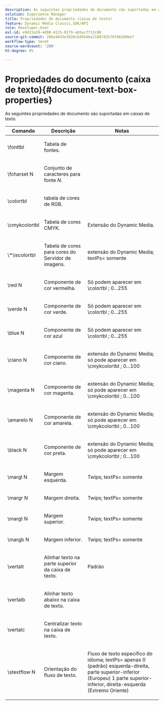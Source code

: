 ```yaml
---
description: As seguintes propriedades de documento são suportadas em caixas de texto.
solution: Experience Manager
title: Propriedades do documento (caixa de texto)
feature: Dynamic Media Classic,SDK/API
role: Developer,User
exl-id: e9d21a39-4d98-4115-8179-ab5acf713c80
source-git-commit: 206e4643e3926cb85b4be2189743578f88180be7
workflow-type: tm+mt
source-wordcount: '209'
ht-degree: 0%

---
```


# Propriedades do documento (caixa de texto){#document-text-box-properties}

As seguintes propriedades de documento são suportadas em caixas de texto.

<table id="table_8E1DF8E6BD894D7A9ACFC839918E2315"> 
 <thead> 
  <tr> 
   <th class="entry"> <b>Comando</b> </th> 
   <th class="entry"> <b>Descrição</b> </th> 
   <th class="entry"> <b>Notas</b> </th> 
  </tr> 
 </thead>
 <tbody> 
  <tr> 
   <td> <span class="codeph"> \fonttbl </span> </td> 
   <td> <p>Tabela de fontes. </p> </td> 
   <td> <p> </p> </td> 
  </tr> 
  <tr> 
   <td> <span class="codeph"> \fcharset <span class="varname"> N </span> </span> </td> 
   <td> <p>Conjunto de caracteres para fonte <i>N</i>. </p> </td> 
   <td> <p> </p> </td> 
  </tr> 
  <tr> 
   <td> <span class="codeph"> \colortbl </span> </td> 
   <td> <p>tabela de cores de RGB. </p> </td> 
   <td> <p> </p> </td> 
  </tr> 
  <tr> 
   <td> <span class="codeph"> \cmykcolortbl </span> </td> 
   <td> <p>Tabela de cores CMYK. </p> </td> 
   <td> <p>Extensão do Dynamic Media. </p> </td> 
  </tr> 
  <tr> 
   <td> <span class="codeph"> \*\iscolortbl </span> </td> 
   <td> <p>Tabela de cores para cores do Servidor de imagens. </p> </td> 
   <td> <p>extensão do Dynamic Media; <span class="codeph"> textPs= </span> somente </p> </td> 
  </tr> 
  <tr> 
   <td> <span class="codeph"> \red <span class="varname"> N </span> </span> </td> 
   <td> <p>Componente de cor vermelha. </p> </td> 
   <td> <p>Só podem aparecer em <span class="codeph"> \colortbl </span>; 0...255 </p> </td> 
  </tr> 
  <tr> 
   <td> <span class="codeph"> \verde <span class="varname"> N </span> </span> </td> 
   <td> <p>Componente de cor verde. </p> </td> 
   <td> <p>Só podem aparecer em <span class="codeph"> \colortbl </span>; 0...255 </p> </td> 
  </tr> 
  <tr> 
   <td> <span class="codeph"> \blue <span class="varname"> N </span> </span> </td> 
   <td> <p>Componente de cor azul </p> </td> 
   <td> <p>Só podem aparecer em <span class="codeph"> \colortbl </span>; 0...255 </p> </td> 
  </tr> 
  <tr> 
   <td> <span class="codeph"> \ciano <span class="varname"> N </span> </span> </td> 
   <td> <p>Componente de cor ciano. </p> </td> 
   <td> <p>extensão do Dynamic Media; só pode aparecer em <span class="codeph"> \cmykcolortbl </span>; 0...100 </p> </td> 
  </tr> 
  <tr> 
   <td> <span class="codeph"> \magenta <span class="varname"> N </span> </span> </td> 
   <td> <p>Componente de cor magenta. </p> </td> 
   <td> <p>extensão do Dynamic Media; só pode aparecer em <span class="codeph"> \cmykcolortbl </span>; 0...100 </p> </td> 
  </tr> 
  <tr> 
   <td> <span class="codeph"> \amarelo <span class="varname"> N </span> </span> </td> 
   <td> <p>Componente de cor amarela. </p> </td> 
   <td> <p>extensão do Dynamic Media; só pode aparecer em <span class="codeph"> \cmykcolortbl </span>; 0...100 </p> </td> 
  </tr> 
  <tr> 
   <td> <span class="codeph"> \black <span class="varname"> N </span> </span> </td> 
   <td> <p>Componente de cor preta. </p> </td> 
   <td> <p>extensão do Dynamic Media; só pode aparecer em <span class="codeph"> \cmykcolortbl </span>; 0...100 </p> </td> 
  </tr> 
  <tr> 
   <td> <span class="codeph"> \margl <span class="varname"> N </span> </span> </td> 
   <td> <p>Margem esquerda. </p> </td> 
   <td> <p>Twips; <span class="codeph"> textPs= </span> somente </p> </td> 
  </tr> 
  <tr> 
   <td> <span class="codeph"> \margr <span class="varname"> N </span> </span> </td> 
   <td> <p>Margem direita. </p> </td> 
   <td> <p>Twips; <span class="codeph"> textPs= </span> somente </p> </td> 
  </tr> 
  <tr> 
   <td> <span class="codeph"> \margt <span class="varname"> N </span> </span> </td> 
   <td> <p>Margem superior. </p> </td> 
   <td> <p>Twips; <span class="codeph"> textPs= </span> somente </p> </td> 
  </tr> 
  <tr> 
   <td> <span class="codeph"> \margb <span class="varname"> N </span> </span> </td> 
   <td> <p>Margem inferior. </p> </td> 
   <td> <p>Twips; <span class="codeph"> textPs= </span> somente </p> </td> 
  </tr> 
  <tr> 
   <td> <span class="codeph"> \vertalt </span> </td> 
   <td> <p>Alinhar texto na parte superior da caixa de texto. </p> </td> 
   <td> <p>Padrão </p> </td> 
  </tr> 
  <tr> 
   <td> <span class="codeph"> \vertalb </span> </td> 
   <td> <p>Alinhar texto abaixo na caixa de texto. </p> </td> 
   <td> <p> </p> </td> 
  </tr> 
  <tr> 
   <td> <span class="codeph"> \vertalc </span> </td> 
   <td> <p>Centralizar texto na caixa de texto. </p> </td> 
   <td> <p> </p> </td> 
  </tr> 
  <tr> 
   <td> <span class="codeph"> \stextflow <span class="varname"> N </span> </span> </td> 
   <td> <p>Orientação do fluxo de texto. </p> </td> 
   <td> <p>Fluxo de texto específico do idioma; <span class="codeph"> textPs= </span> apenas 0 (padrão) esquerda-direita, parte superior-inferior (Europeu) 1 parte superior-inferior, direita-esquerda (Extremo Oriente) </p> </td> 
  </tr> 
 </tbody> 
</table>
